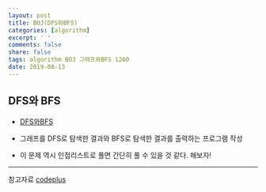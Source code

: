 ```yaml
---
layout: post
title: BOJ(DFS와BFS)
categories: [algorithm]
excerpt: ' '
comments: false
share: false
tags: algorithm BOJ 그래프와BFS 1260
date: 2019-08-13
---
```


## DFS와 BFS

- [DFS와BFS](https://www.acmicpc.net/problem/1260)

- 그래프를 DFS로 탐색한 결과와 BFS로 탐색한 결과를 출력하는 프로그램 작성

- 이 문제 역시 인접리스트로 풀면 간단히 풀 수 있을 것 같다. 해보자!

---

참고자료
[codeplus](https://code.plus/course/32)
